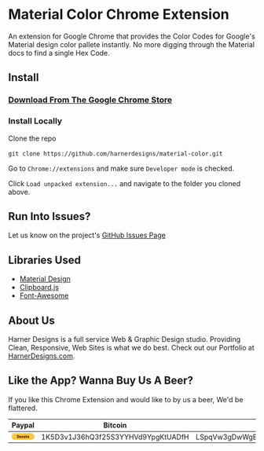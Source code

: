 # Material Color Chrome Extension

An extension for Google Chrome that provides the Color Codes for Google's Material design color pallete instantly. No more digging through the Material docs to find a single Hex Code.

## Install 

### [Download From The Google Chrome Store](https://chrome.google.com/webstore/detail/material-color-palette-cl/daejjicekmhkbpgahnhfmpmjhojhpane)

### Install Locally

Clone the repo

```
git clone https://github.com/harnerdesigns/material-color.git
```

Go to ```Chrome://extensions``` and make sure ```Developer mode``` is checked.

Click ```Load unpacked extension...``` and navigate to the folder you cloned above.



## Run Into Issues?

Let us know on the project's [GitHub Issues Page](https://github.com/harnerdesigns/material-color/issues)

## Libraries Used

*   [Material Design](https://material.io/guidelines/style/color.html)
*   [Clipboard.js](https://clipboardjs.com/)
*   [Font-Awesome](http://fontawesome.io/)

## About Us

Harner Designs is a full service Web & Graphic Design studio. Providing Clean, Responsive, Web Sites is what we do best. Check out our Portfolio at [HarnerDesigns.com](http://harnerdesigns.com).


## Like the App? Wanna Buy Us A Beer?

If you like this Chrome Extension and would like to by us a beer, We'd be flattered.

| Paypal | Bitcoin | Litecoin |
|------------------------------------------------------------------------------------------------------------------|------------------------------------|------------------------------------|
| [![](img/btn_donate_LG.gif)](https://www.paypal.com/cgi-bin/webscr?cmd=_s-xclick&hosted_button_id=3U4LLKF93P22J) | 1K5D3v1J36hQ3f25S3YYHVd9YpgKtUADfH | LSpqVw3gDwWgBcrBarX663TwZdGZrXfmQ7 |